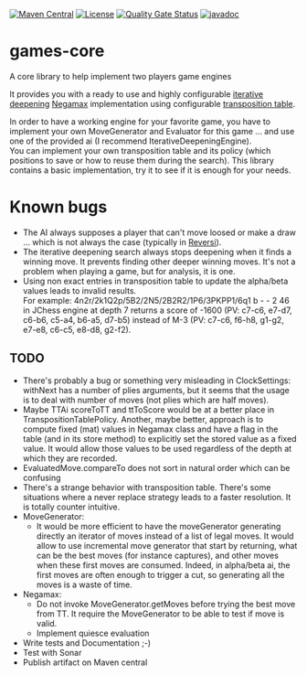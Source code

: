 [![Maven Central](https://img.shields.io/maven-central/v/com.fathzer/games-core)](https://central.sonatype.com/artifact/com.fathzer/games-core)
[![License](https://img.shields.io/badge/license-Apache%202.0-brightgreen.svg)](https://github.com/fathzer-games/games-core/blob/master/LICENSE)
[![Quality Gate Status](https://sonarcloud.io/api/project_badges/measure?project=fathzer_games-core&metric=alert_status)](https://sonarcloud.io/summary/new_code?id=fathzer-games_games-core)
[![javadoc](https://javadoc.io/badge2/com.fathzer/games-core/javadoc.svg)](https://javadoc.io/doc/com.fathzer/games-core)

# games-core
A core library to help implement two players game engines

It provides you with a ready to use and highly configurable [iterative deepening](https://www.chessprogramming.org/Iterative_Deepening) [Negamax](https://en.wikipedia.org/wiki/Negamax) implementation using configurable [transposition table](https://en.wikipedia.org/wiki/Transposition_table).

In order to have a working engine for your favorite game, you have to implement your own MoveGenerator and Evaluator for this game ... and use one of the provided ai (I recommend IterativeDeepeningEngine).  
You can implement your own transposition table and its policy (which positions to save or how to reuse them during the search). This library contains a basic implementation, try it to see if it is enough for your needs.

# Known bugs
- The AI always supposes a player that can't move loosed or make a draw ... which is not always the case (typically in [Reversi](https://en.wikipedia.org/wiki/Reversi)).
- The iterative deepening search always stops deepening when it finds a winning move. It prevents finding other deeper winning moves. It's not a problem when playing a game, but for analysis, it is one.
- Using non exact entries in transposition table to update the alpha/beta values leads to invalid results.  
For example: 4n2r/2k1Q2p/5B2/2N5/2B2R2/1P6/3PKPP1/6q1 b - - 2 46 in JChess engine at depth 7 returns a score of -1600 (PV: c7-c6, e7-d7, c6-b6, c5-a4, b6-a5, d7-b5) instead of M-3 (PV: c7-c6, f6-h8, g1-g2, e7-e8, c6-c5, e8-d8, g2-f2).

## TODO
- There's probably a bug or something very misleading in ClockSettings: withNext has a number of plies arguments, but it seems that the usage is to deal with number of moves (not plies which are half moves).
- Maybe TTAi scoreToTT and ttToScore would be at a better place in TranspositionTablePolicy. Another, maybe better, approach is to compute fixed (mat) values in Negamax class and have a flag in the table (and in its store method) to explicitly set the stored value as a fixed value. It would allow those values to be used regardless of the depth at which they are recorded.
- EvaluatedMove.compareTo does not sort in natural order which can be confusing
- There's a strange behavior with transposition table. There's some situations where a never replace strategy leads to a faster resolution. It is totally counter intuitive.
- MoveGenerator:
  - It would be more efficient to have the moveGenerator generating directly an iterator of moves instead of a list of legal moves. It would allow to use incremental move generator that start by returning, what can be the best moves (for instance captures), and other moves when these first moves are consumed. Indeed, in alpha/beta ai, the first moves are often enough to trigger a cut, so generating all the moves is a waste of time.
- Negamax: 
  - Do not invoke MoveGenerator.getMoves before trying the best move from TT. It require the MoveGenerator to be able to test if move is valid.
  - Implement quiesce evaluation
- Write tests and Documentation ;-)
- Test with Sonar
- Publish artifact on Maven central
